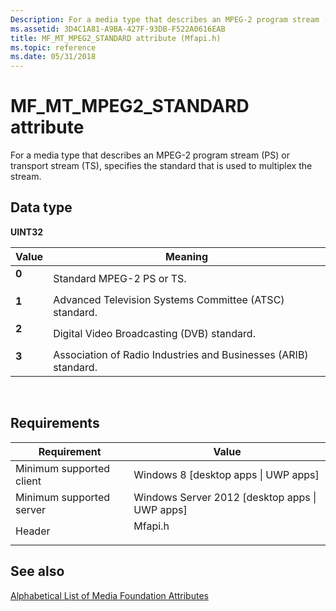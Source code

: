 ```yaml
---
Description: For a media type that describes an MPEG-2 program stream (PS) or transport stream (TS), specifies the standard that is used to multiplex the stream.
ms.assetid: 3D4C1A81-A9BA-427F-93DB-F522A0616EAB
title: MF_MT_MPEG2_STANDARD attribute (Mfapi.h)
ms.topic: reference
ms.date: 05/31/2018
---
```


# MF\_MT\_MPEG2\_STANDARD attribute

For a media type that describes an MPEG-2 program stream (PS) or transport stream (TS), specifies the standard that is used to multiplex the stream.

## Data type

**UINT32**



| Value                                                                                                | Meaning                                                                    |
|------------------------------------------------------------------------------------------------------|----------------------------------------------------------------------------|
| <span id="0"></span><dl> <dt>**0**</dt> </dl> | Standard MPEG-2 PS or TS.<br/>                                       |
| <span id="1"></span><dl> <dt>**1**</dt> </dl> | Advanced Television Systems Committee (ATSC) standard.<br/>          |
| <span id="2"></span><dl> <dt>**2**</dt> </dl> | Digital Video Broadcasting (DVB) standard.<br/>                      |
| <span id="3"></span><dl> <dt>**3**</dt> </dl> | Association of Radio Industries and Businesses (ARIB) standard.<br/> |



 

## Requirements



| Requirement | Value |
|-------------------------------------|------------------------------------------------------------------------------------|
| Minimum supported client<br/> | Windows 8 \[desktop apps \| UWP apps\]<br/>                                  |
| Minimum supported server<br/> | Windows Server 2012 \[desktop apps \| UWP apps\]<br/>                        |
| Header<br/>                   | <dl> <dt>Mfapi.h</dt> </dl> |



## See also

<dl> <dt>

[Alphabetical List of Media Foundation Attributes](alphabetical-list-of-media-foundation-attributes.md)
</dt> </dl>

 

 




